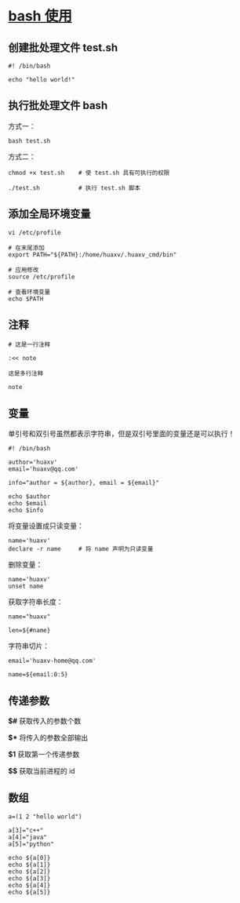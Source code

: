 # [bash 使用]()

## 创建批处理文件 **test.sh**

```shell
#! /bin/bash

echo "hello world!"
```

## 执行批处理文件 **bash**

方式一：

```shell
bash test.sh
```

方式二：

```shell
chmod +x test.sh    # 使 test.sh 具有可执行的权限

./test.sh           # 执行 test.sh 脚本
```

## 添加全局环境变量

```shell
vi /etc/profile

# 在末尾添加
export PATH="${PATH}:/home/huaxv/.huaxv_cmd/bin"

# 应用修改
source /etc/profile

# 查看环境变量
echo $PATH
```

## 注释

```shell
# 这是一行注释

```

```shell
:<< note

这是多行注释

note
```

## 变量

单引号和双引号虽然都表示字符串，但是双引号里面的变量还是可以执行！

```shell
#! /bin/bash

author='huaxv'
email='huaxv@qq.com'

info="author = ${author}, email = ${email}"

echo $author
echo $email
echo $info
```

将变量设置成只读变量：

```shell
name='huaxv'
declare -r name     # 将 name 声明为只读变量
```

删除变量：

```shell
name='huaxv'
unset name
```

获取字符串长度：

```shell
name="huaxv"

len=${#name}
```


字符串切片：

```shell
email='huaxv-home@qq.com'

name=${email:0:5}
```

## 传递参数

**$#**  获取传入的参数个数

**$\*** 将传入的参数全部输出

**$1**  获取第一个传递参数

**$$**  获取当前进程的 id

## 数组

```shell
a=(1 2 "hello world")

a[3]="c++"
a[4]="java"
a[5]="python"

echo ${a[0]}
echo ${a[1]}
echo ${a[2]}
echo ${a[3]}
echo ${a[4]}
echo ${a[5]}
```

